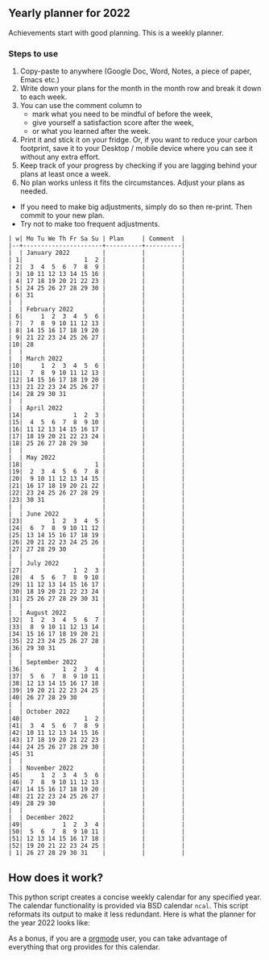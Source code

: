 ## Yearly planner for 2022

Achievements start with good planning. This is a weekly planner. 

### Steps to use
1. Copy-paste to anywhere (Google Doc, Word, Notes, a piece of paper, Emacs etc.)
1. Write down your plans for the month in the month row and break it down to each week. 
1. You can use the comment column to 
    - mark what you need to be mindful of before the week,
    - give yourself a satisfaction score after the week, 
    - or what you learned after the week.
1. Print it and stick it on your fridge. Or, if you want to reduce your carbon footprint, save it to your Desktop / mobile device where you can see it without any extra effort.
1. Keep track of your progress by checking if you are lagging behind your plans at least once a week.
1. No plan works unless it fits the circumstances. Adjust your plans as needed. 
  - If you need to make big adjustments, simply do so then re-print. Then commit to your new plan.
  - Try not to make too frequent adjustments.


``` {org}
| w| Mo Tu We Th Fr Sa Su | Plan     | Comment  |
|--+----------------------+----------+----------|
|  | January 2022         |          |          |
| 1|                 1  2 |          |          |
| 2|  3  4  5  6  7  8  9 |          |          |
| 3| 10 11 12 13 14 15 16 |          |          |
| 4| 17 18 19 20 21 22 23 |          |          |
| 5| 24 25 26 27 28 29 30 |          |          |
| 6| 31                   |          |          |
|  |                      |          |          |
|  | February 2022        |          |          |
| 6|     1  2  3  4  5  6 |          |          |
| 7|  7  8  9 10 11 12 13 |          |          |
| 8| 14 15 16 17 18 19 20 |          |          |
| 9| 21 22 23 24 25 26 27 |          |          |
|10| 28                   |          |          |
|  |                      |          |          |
|  | March 2022           |          |          |
|10|     1  2  3  4  5  6 |          |          |
|11|  7  8  9 10 11 12 13 |          |          |
|12| 14 15 16 17 18 19 20 |          |          |
|13| 21 22 23 24 25 26 27 |          |          |
|14| 28 29 30 31          |          |          |
|  |                      |          |          |
|  | April 2022           |          |          |
|14|              1  2  3 |          |          |
|15|  4  5  6  7  8  9 10 |          |          |
|16| 11 12 13 14 15 16 17 |          |          |
|17| 18 19 20 21 22 23 24 |          |          |
|18| 25 26 27 28 29 30    |          |          |
|  |                      |          |          |
|  | May 2022             |          |          |
|18|                    1 |          |          |
|19|  2  3  4  5  6  7  8 |          |          |
|20|  9 10 11 12 13 14 15 |          |          |
|21| 16 17 18 19 20 21 22 |          |          |
|22| 23 24 25 26 27 28 29 |          |          |
|23| 30 31                |          |          |
|  |                      |          |          |
|  | June 2022            |          |          |
|23|        1  2  3  4  5 |          |          |
|24|  6  7  8  9 10 11 12 |          |          |
|25| 13 14 15 16 17 18 19 |          |          |
|26| 20 21 22 23 24 25 26 |          |          |
|27| 27 28 29 30          |          |          |
|  |                      |          |          |
|  | July 2022            |          |          |
|27|              1  2  3 |          |          |
|28|  4  5  6  7  8  9 10 |          |          |
|29| 11 12 13 14 15 16 17 |          |          |
|30| 18 19 20 21 22 23 24 |          |          |
|31| 25 26 27 28 29 30 31 |          |          |
|  |                      |          |          |
|  | August 2022          |          |          |
|32|  1  2  3  4  5  6  7 |          |          |
|33|  8  9 10 11 12 13 14 |          |          |
|34| 15 16 17 18 19 20 21 |          |          |
|35| 22 23 24 25 26 27 28 |          |          |
|36| 29 30 31             |          |          |
|  |                      |          |          |
|  | September 2022       |          |          |
|36|           1  2  3  4 |          |          |
|37|  5  6  7  8  9 10 11 |          |          |
|38| 12 13 14 15 16 17 18 |          |          |
|39| 19 20 21 22 23 24 25 |          |          |
|40| 26 27 28 29 30       |          |          |
|  |                      |          |          |
|  | October 2022         |          |          |
|40|                 1  2 |          |          |
|41|  3  4  5  6  7  8  9 |          |          |
|42| 10 11 12 13 14 15 16 |          |          |
|43| 17 18 19 20 21 22 23 |          |          |
|44| 24 25 26 27 28 29 30 |          |          |
|45| 31                   |          |          |
|  |                      |          |          |
|  | November 2022        |          |          |
|45|     1  2  3  4  5  6 |          |          |
|46|  7  8  9 10 11 12 13 |          |          |
|47| 14 15 16 17 18 19 20 |          |          |
|48| 21 22 23 24 25 26 27 |          |          |
|49| 28 29 30             |          |          |
|  |                      |          |          |
|  | December 2022        |          |          |
|49|           1  2  3  4 |          |          |
|50|  5  6  7  8  9 10 11 |          |          |
|51| 12 13 14 15 16 17 18 |          |          |
|52| 19 20 21 22 23 24 25 |          |          |
| 1| 26 27 28 29 30 31    |          |          |
```

## How does it work?
This python script creates a concise weekly calendar for any specified
year. The calendar functionality is provided via BSD calendar `ncal`.
This script reformats its output to make it less redundant. Here is what
the planner for the year 2022 looks like:

As a bonus, if you are a [orgmode](https://orgmode.org/ "orgmode") user, you can
take advantage of everything that org provides for this calendar.
